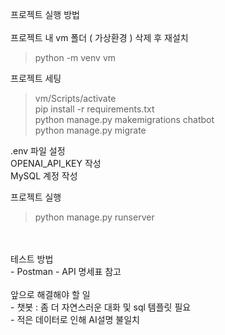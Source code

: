 프로젝트 실행 방법
<br><br>
프로젝트 내 vm 폴더 ( 가상환경 ) 삭제 후 재설치
> python -m venv vm

프로젝트 세팅
> vm/Scripts/activate<br>
> pip install -r requirements.txt<br>
> python manage.py makemigrations chatbot<br>
> python manage.py migrate<br>

.env 파일 설정<br>
OPENAI_API_KEY 작성<br>
MySQL 계정 작성<br>

프로젝트 실행
> python manage.py runserver
<br>
<br>
테스트 방법<br>
- Postman - API 명세표 참고<br>
<br>
앞으로 해결해야 할 일<br>
- 챗봇 : 좀 더 자연스러운 대화 및 sql 템플릿 필요<br>
- 적은 데이터로 인해 AI설명 불일치<br>
